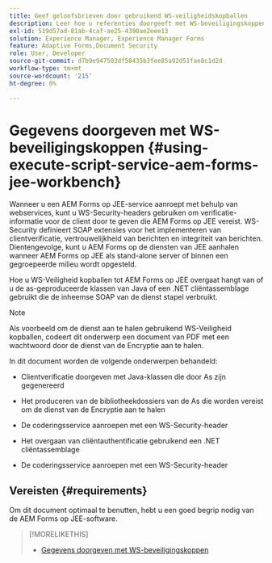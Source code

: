```yaml
---
title: Geef geloofsbrieven door gebruikend WS-veiligheidskopballen
description: Leer hoe u referenties doorgeeft met WS-beveiligingskoppen
exl-id: 519d57ad-81ab-4caf-ae25-4390ae2eee13
solution: Experience Manager, Experience Manager Forms
feature: Adaptive Forms,Document Security
role: User, Developer
source-git-commit: d7b9e947503df58435b3fee85a92d51fae8c1d2d
workflow-type: tm+mt
source-wordcount: '215'
ht-degree: 0%

---
```


# Gegevens doorgeven met WS-beveiligingskoppen {#using-execute-script-service-aem-forms-jee-workbench}

Wanneer u een AEM Forms op JEE-service aanroept met behulp van webservices, kunt u WS-Security-headers gebruiken om verificatie-informatie voor de client door te geven die AEM Forms op JEE vereist. WS-Security definieert SOAP extensies voor het implementeren van clientverificatie, vertrouwelijkheid van berichten en integriteit van berichten. Dientengevolge, kunt u AEM Forms op de diensten van JEE aanhalen wanneer AEM Forms op JEE als stand-alone server of binnen een gegroepeerde milieu wordt opgesteld.

Hoe u WS-Veiligheid kopballen tot AEM Forms op JEE overgaat hangt van of u de as-geproduceerde klassen van Java of een .NET cliëntassemblage gebruikt die de inheemse SOAP van de dienst stapel verbruikt.

>[!NOTE]
>
>Als voorbeeld om de dienst aan te halen gebruikend WS-Veiligheid kopballen, codeert dit onderwerp een document van PDF met een wachtwoord door de dienst van de Encryptie aan te halen.

In dit document worden de volgende onderwerpen behandeld:

* Clientverificatie doorgeven met Java-klassen die door As zijn gegenereerd

* Het produceren van de bibliotheekdossiers van de As die worden vereist om de dienst van de Encryptie aan te halen

* De coderingsservice aanroepen met een WS-Security-header

* Het overgaan van cliëntauthentificatie gebruikend een .NET cliëntassemblage

* De coderingsservice aanroepen met een WS-Security-header


## Vereisten {#requirements}

Om dit document optimaal te benutten, hebt u een goed begrip nodig van de AEM Forms op JEE-software.

>[!MORELIKETHIS]
>
>* [Gegevens doorgeven met WS-beveiligingskoppen](assets/passing-credentials-using-ws-security-headers.pdf)
